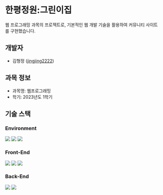 # 한평정원:그린이집

웹 프로그래밍 과목의 프로젝트로, 기본적인 웹 개발 기술을 활용하여 커뮤니티 사이트를 구현했습니다.

## 개발자
- 김형정 ([jingjing2222](https://github.com/jingjing2222))

## 과목 정보
- 과목명: 웹프로그래밍
- 학기: 2023년도 1학기

## 기술 스택
### Environment
<img src="https://img.shields.io/badge/Visual%20Studio-5C2D91?style=for-the-badge&logo=visual-studio&logoColor=white"> <img src="https://img.shields.io/badge/git-F05032?style=for-the-badge&logo=git&logoColor=white"> <img src="https://img.shields.io/badge/github-181717?style=for-the-badge&logo=github&logoColor=white">

### Front-End
<img src="https://img.shields.io/badge/HTML5-E34F26?style=for-the-badge&logo=html5&logoColor=white"> <img src="https://img.shields.io/badge/CSS3-1572B6?style=for-the-badge&logo=css3&logoColor=white"> <img src="https://img.shields.io/badge/JavaScript-F7DF1E?style=for-the-badge&logo=javascript&logoColor=black">

### Back-End
<img src="https://img.shields.io/badge/PHP-777BB4?style=for-the-badge&logo=php&logoColor=white"> <img src="https://img.shields.io/badge/MySQL-4479A1?style=for-the-badge&logo=mysql&logoColor=white">
